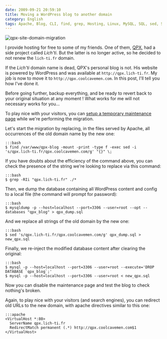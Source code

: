 ```yaml
---
date: 2009-09-21 20:59:10
title: Moving a WordPress blog to another domain
category: English
tags: Apache, Blog, CLI, find, grep, Hosting, Linux, MySQL, SQL, sed, Server, Web, WordPress
---
```


![qpx-site-domain-migration](/uploads/2009/qpx-site-domain-migration.png)

I provide hosting for free to some of my friends. One of them,
[QPX](http://wqpx.wordpress.com/), had a side project called *Lich'ti*. But the
latter is no longer active, so he decided to not renew the `lich-ti.fr` domain.

If the *Lich'ti* domain name is dead, QPX's personal blog is not. His website is
powered by WordPress and was available at `http://qpx.lich-ti.fr`. My job is now
to move it to `http://qpx.coolcavemen.com`. In this post, I'll tell you how I've
done it.

Before going further, backup everything, and be ready to revert back to your
original situation at any moment ! What works for me will not necessary works
for you...

To play nice with your visitors, you can
[setup a temporary maintenance page](http://www.milienzo.com/2007/05/16/how-to-display-a-maintenance-page-whilst-upgrading-wordpress/)
while we're performing the migration.

Let's start the migration by replacing, in the files served by Apache, all
occurrences of the old domain name by the new one:

    :::bash
    $ find /var/www/qpx-blog -mount -print -type f -exec sed -i 's/qpx.lich-ti.fr/qpx.coolcavemen.com/g' "{}" \;

If you have doubts about the efficiency of the command above, you can check the
presence of the string we're looking to replace via this command:

    :::bash
    $ grep -RIi "qpx.lich-ti.fr" ./*

Then, we dump the database containing all WordPress content and config to a
local file (the command will prompt for password):

    :::bash
    $ mysqldump -p --host=localhost --port=3306 --user=root --opt --databases "qpx_blog" > qpx_dump.sql

And we replace all strings of the old domain by the new one:

    :::bash
    $ sed 's/qpx.lich-ti.fr/qpx.coolcavemen.com/g' qpx_dump.sql > new_qpx.sql

Finally, we re-inject the modified database content after clearing the original:

    :::bash
    $ mysql -p --host=localhost --port=3306 --user=root --execute='DROP DATABASE `qpx_blog`;'
    $ mysql -p --host=localhost --port=3306 --user=root < new_qpx.sql

Now you can disable the maintenance page and test the blog to check nothing's
broken.

Again, to play nice with your visitors (and search engines), you can redirect
old URLs to the new domain, with apache directives similar to this one:

    :::apache
    <VirtualHost *:80>
      ServerName qpx.lich-ti.fr
      RedirectMatch permanent (.*) http://qpx.coolcavemen.com$1
    </VirtualHost>
